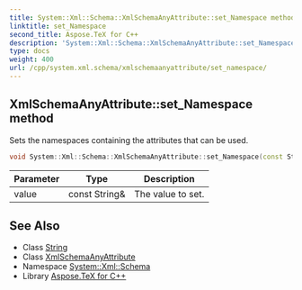 ```yaml
---
title: System::Xml::Schema::XmlSchemaAnyAttribute::set_Namespace method
linktitle: set_Namespace
second_title: Aspose.TeX for C++
description: 'System::Xml::Schema::XmlSchemaAnyAttribute::set_Namespace method. Sets the namespaces containing the attributes that can be used in C++.'
type: docs
weight: 400
url: /cpp/system.xml.schema/xmlschemaanyattribute/set_namespace/
---
```

## XmlSchemaAnyAttribute::set_Namespace method


Sets the namespaces containing the attributes that can be used.

```cpp
void System::Xml::Schema::XmlSchemaAnyAttribute::set_Namespace(const String &value)
```


| Parameter | Type | Description |
| --- | --- | --- |
| value | const String\& | The value to set. |

## See Also

* Class [String](../../../system/string/)
* Class [XmlSchemaAnyAttribute](../)
* Namespace [System::Xml::Schema](../../)
* Library [Aspose.TeX for C++](../../../)
